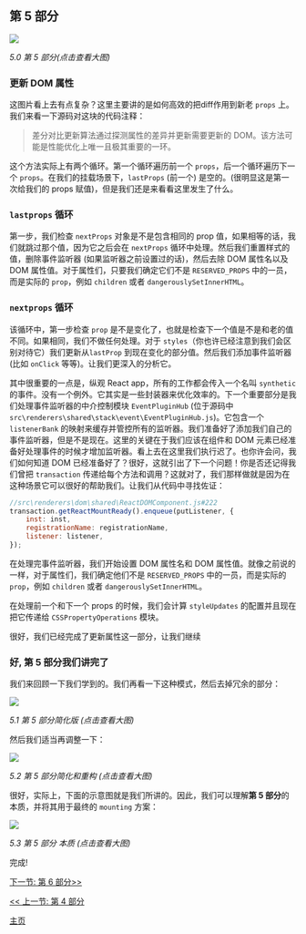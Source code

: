 ## 第 5 部分

[![](https://twisger.github.io/Under-the-hood-ReactJS/master/stack/images/5/part-5.svg)](https://twisger.github.io/Under-the-hood-ReactJS/master/stack/images/5/part-5.svg)

<em>5.0 第 5 部分(点击查看大图)</em>

### 更新 DOM 属性

这图片看上去有点复杂？这里主要讲的是如何高效的把diff作用到新老 `props` 上。我们来看一下源码对这块的代码注释：

> 差分对比更新算法通过探测属性的差异并更新需要更新的 DOM。该方法可能是性能优化上唯一且极其重要的一环。

这个方法实际上有两个循环。第一个循环遍历前一个 `props`，后一个循环遍历下一个 `props`。在我们的挂载场景下，`lastProps` (前一个) 是空的。(很明显这是第一次给我们的 props 赋值)，但是我们还是来看看这里发生了什么。

### `lastprops` 循环
第一步，我们检查 `nextProps` 对象是不是包含相同的 prop 值，如果相等的话，我们就跳过那个值，因为它之后会在 `nextProps` 循环中处理。然后我们重置样式的值，删除事件监听器 (如果监听器之前设置过的话)，然后去除 DOM 属性名以及 DOM 属性值。对于属性们，只要我们确定它们不是 `RESERVED_PROPS` 中的一员，而是实际的 `prop`，例如 `children` 或者 `dangerouslySetInnerHTML`。

### `nextprops` 循环
该循环中，第一步检查 `prop` 是不是变化了，也就是检查下一个值是不是和老的值不同。如果相同，我们不做任何处理。对于 `styles`（你也许已经注意到我们会区别对待它）我们更新从`lastProp` 到现在变化的部分值。然后我们添加事件监听器(比如 `onClick` 等等)。让我们更深入的分析它。

其中很重要的一点是，纵观 React app，所有的工作都会传入一个名叫 `synthetic` 的事件。没有一个例外。它其实是一些封装器来优化效率的。下一个重要部分是我们处理事件监听器的中介控制模块 `EventPluginHub` (位于源码中`src\renderers\shared\stack\event\EventPluginHub.js`)。它包含一个 `listenerBank` 的映射来缓存并管控所有的监听器。我们准备好了添加我们自己的事件监听器，但是不是现在。这里的关键在于我们应该在组件和 DOM 元素已经准备好处理事件的时候才增加监听器。看上去在这里我们执行迟了。也你许会问，我们如何知道 DOM 已经准备好了？很好，这就引出了下一个问题！你是否还记得我们曾把 `transaction` 传递给每个方法和调用？这就对了，我们那样做就是因为在这种场景它可以很好的帮助我们。让我们从代码中寻找佐证：

```javascript
//src\renderers\dom\shared\ReactDOMComponent.js#222
transaction.getReactMountReady().enqueue(putListener, {
    inst: inst,
    registrationName: registrationName,
    listener: listener,
});
```

在处理完事件监听器，我们开始设置 DOM 属性名和 DOM 属性值。就像之前说的一样，对于属性们，我们确定他们不是 `RESERVED_PROPS` 中的一员，而是实际的 `prop`，例如 `children` 或者 `dangerouslySetInnerHTML`。

在处理前一个和下一个 props 的时候，我们会计算 `styleUpdates` 的配置并且现在把它传递给 `CSSPropertyOperations` 模块。

很好，我们已经完成了更新属性这一部分，让我们继续

### 好, 第 5 部分我们讲完了

我们来回顾一下我们学到的。我们再看一下这种模式，然后去掉冗余的部分：

[![](https://twisger.github.io/Under-the-hood-ReactJS/master/stack/images/5/part-5-A.svg)](https://twisger.github.io/Under-the-hood-ReactJS/master/stack/images/5/part-5-A.svg)

<em>5.1 第 5 部分简化版 (点击查看大图)</em>

然后我们适当再调整一下：

[![](https://twisger.github.io/Under-the-hood-ReactJS/master/stack/images/5/part-5-B.svg)](https://twisger.github.io/Under-the-hood-ReactJS/master/stack/images/5/part-5-B.svg)

<em>5.2 第 5 部分简化和重构 (点击查看大图)</em>

很好，实际上，下面的示意图就是我们所讲的。因此，我们可以理解**第 5 部分**的本质，并将其用于最终的 `mounting` 方案：

[![](https://twisger.github.io/Under-the-hood-ReactJS/master/stack/images/5/part-5-C.svg)](https://twisger.github.io/Under-the-hood-ReactJS/master/stack/images/5/part-5-C.svg)

<em>5.3 第 5 部分 本质 (点击查看大图)</em>

完成!


[下一节: 第 6 部分>>](./Part-6.md)

[<< 上一节: 第 4 部分](./Part-4.md)


[主页](./README.md)
